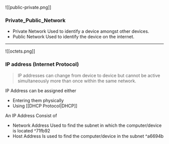 ![[public-private.png]]
### Private_Public_Network
- Private Network
   Used to identify a device amongst other devices.
- Public Network
   Used to identify the device on the internet.

--- 

![[octets.png]]
### IP address (Internet Protocol)
> IP addresses can change from device to device but cannot be active simultaneously more than once within the same network.

IP Address can be assigned either
- Entering them physically
- Using [[DHCP Protocol|DHCP]]

An IP Address Consist of 
- Network Address
  Used to find the subnet in which the computer/device is located ^71fb92
- Host Address
  Is used to find the computer/device in the subnet ^a6694b